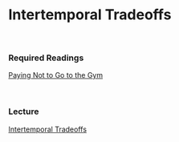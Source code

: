 # Intertemporal Tradeoffs

<br>

### Required Readings  

[Paying Not to Go to the Gym](https://www.jstor.org/stable/30034067)

<br>

### Lecture  

[Intertemporal Tradeoffs](9-time-notes-2022-11-09.pdf) 
